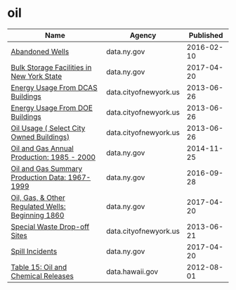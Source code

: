 # oil

Name | Agency | Published
---- | ---- | ---------
[Abandoned Wells](../socrata/vgue-bamz.md) | data.ny.gov | 2016-02-10
[Bulk Storage Facilities in New York State](../socrata/pteg-c78n.md) | data.ny.gov | 2017-04-20
[Energy Usage From DCAS Buildings](../socrata/pwva-zn2w.md) | data.cityofnewyork.us | 2013-06-26
[Energy Usage From DOE Buildings](../socrata/mq6n-s45c.md) | data.cityofnewyork.us | 2013-06-26
[Oil Usage ( Select City Owned Buildings)](../socrata/whux-iuiu.md) | data.cityofnewyork.us | 2013-06-26
[Oil and Gas Annual Production: 1985 - 2000](../socrata/qcf2-zajk.md) | data.ny.gov | 2014-11-25
[Oil and Gas Summary Production Data: 1967-1999](../socrata/8y5c-ebxg.md) | data.ny.gov | 2016-09-28
[Oil, Gas, & Other Regulated Wells: Beginning 1860](../socrata/szye-wmt3.md) | data.ny.gov | 2017-04-20
[Special Waste Drop-off Sites](../socrata/a34j-ihvy.md) | data.cityofnewyork.us | 2013-06-21
[Spill Incidents](../socrata/u44d-k5fk.md) | data.ny.gov | 2017-04-20
[Table 15: Oil and Chemical Releases](../socrata/yqmp-94ap.md) | data.hawaii.gov | 2012-08-01

